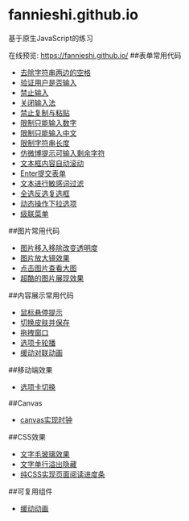 # fannieshi.github.io
基于原生JavaScript的练习

在线预览: https://fannieshi.github.io/
##表单常用代码
* [去除字符串两边的空格](https://fannieshi.github.io/form/01.html)
* [验证用户是否输入](https://fannieshi.github.io/form/02.html)
* [禁止输入](https://fannieshi.github.io/form/03.html)
* [关闭输入法](https://fannieshi.github.io/form/04.html)
* [禁止复制与粘贴](https://fannieshi.github.io/form/05.html)
* [限制只能输入数字](https://fannieshi.github.io/form/06.html)
* [限制只能输入中文](https://fannieshi.github.io/form/07.html)
* [限制字符串长度](https://fannieshi.github.io/form/08.html)
* [仿微博提示可输入剩余字符](https://fannieshi.github.io/form/09.html)
* [文本框内容自动滚动](https://fannieshi.github.io/form/10.html)
* [Enter提交表单](https://fannieshi.github.io/form/11.html)
* [文本进行敏感词过滤](https://fannieshi.github.io/form/12.html)
* [全选反选复选框](https://fannieshi.github.io/form/13.html)
* [动态操作下拉选项](https://fannieshi.github.io/form/14.html)
* [级联菜单](https://fannieshi.github.io/form/15.html)

##图片常用代码
* [图片移入移除改变透明度](https://fannieshi.github.io/picture/01.html)
* [图片放大镜效果](https://fannieshi.github.io/picture/02.html)
* [点击图片查看大图](https://fannieshi.github.io/picture/03.html)
* [超酷的图片展现效果](https://fannieshi.github.io/picture/04.html)

##内容展示常用代码
* [鼠标悬停提示](https://fannieshi.github.io/content/01.html)
* [切换皮肤并保存](https://fannieshi.github.io/content/02.html)
* [拖拽窗口](https://fannieshi.github.io/content/03.html)
* [选项卡轮播](https://fannieshi.github.io/content/04.html)
* [缓动对联动画](https://fannieshi.github.io/content/05.html)

##移动端效果
* [选项卡切换](https://fannieshi.github.io/mobile/01.html)

##Canvas
* [canvas实现时钟](https://fannieshi.github.io/canvas/01.html)

##CSS效果
* [文字毛玻璃效果](https://fannieshi.github.io/css/01.html)
* [文字单行溢出隐藏](https://fannieshi.github.io/css/02.html)
* [纯CSS实现页面阅读进度条](https://fannieshi.github.io/css/03.html)

##可复用组件
* [缓动动画](https://fannieshi.github.io/components/01.html)


